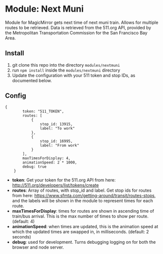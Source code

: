 # Module: Next Muni
Module for MagicMirror gets next time of next muni train. Allows for multiple routes to be retrieved. Data is retrieved from the 511.org API, provided by the Metropolitan Transportation Commission for the San Francisco Bay Area.

## Install
1. git clone this repo into the directory `modules/nextmuni`
2. run `npm install` inside the `modules/nextmuni` directory
3. Update the configuration with your 511 token and stop IDs, as documented below.

## Config
```
{
        token: "511_TOKEN",
        routes: [
            {
                stop_id: 13915,
                label: "To work"
            },
            {
                stop_id: 16995,
                label: "From work"
            }
        ],
        maxTimesForDisplay: 4,
        animationSpeed: 2 * 1000,
        debug: true
    }
```
* **token**: Get your token for the 511.org API from here: http://511.org/developers/list/tokens/create
* **routes**: Array of routes, with stop_id and label. Get stop ids for routes from here: <https://www.sfmta.com/getting-around/transit/routes-stops>, and the labels will be shown in the module to represent times for each route.
* **maxTimesForDisplay**: times for routes are shown in ascending time of train/bus arrival. This is the max number of times to show per route. (default: 4)
* **animationSpeed**: when times are updated, this is the animation speed at which the updated times are swapped in, in milliseconds. (default: 2 seconds)
* **debug**: used for development. Turns debugging logging on for both the browser and node server.
